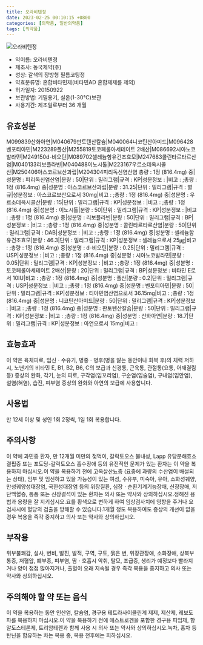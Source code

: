 ```yaml
---
title: 오라비텐정
date: 2023-02-25 00:10:15 +0800
categories: [의약품, 일반의약품]
tags: [의약품]
---
```

![오라비텐정](https://nedrug.mfds.go.kr/pbp/cmn/itemImageDownload/153676681538000012)

- 약이름: 오라비텐정
- 제조사: 동국제약(주)
- 성상: 갈색의 장방형 필름코팅정
- 약효분류명: 혼합비타민제(비타민AD 혼합제제를 제외)
- 허가일자: 20150922
- 보관방법: 기밀용기, 실온(1-30℃)보관
- 사용기간: 제조일로부터 36 개월
## 유효성분
M099839산화아연|M040679판토텐산칼슘|M040064니코틴산아미드|M096428벤포티아민|M223289폴산|M255819토코페롤아세테이트 2배산|M086692시아노코발라민|M249150d-비오틴|M089702셀레늄함유건조효모|M247683콜린타르타르산염|M040133리보플라빈|M040488이노시톨|M223167우르소데옥시콜산|M250406아스코르브산과립|M204304피리독신염산염
총량 : 1정 (816.4mg) 중|성분명 : 피리독신염산염|분량 : 50|단위 : 밀리그램|규격 : KP|성분정보 : |비고 : ;총량 : 1정 (816.4mg) 중|성분명 : 아스코르브산과립|분량 : 31.25|단위 : 밀리그램|규격 : 별규|성분정보 : 아스코르브산으로서 30mg|비고 : ;총량 : 1정 (816.4mg) 중|성분명 : 우르소데옥시콜산|분량 : 15|단위 : 밀리그램|규격 : KP|성분정보 : |비고 : ;총량 : 1정 (816.4mg) 중|성분명 : 이노시톨|분량 : 50|단위 : 밀리그램|규격 : KP|성분정보 : |비고 : ;총량 : 1정 (816.4mg) 중|성분명 : 리보플라빈|분량 : 50|단위 : 밀리그램|규격 : BP|성분정보 : |비고 : ;총량 : 1정 (816.4mg) 중|성분명 : 콜린타르타르산염|분량 : 50|단위 : 밀리그램|규격 : DAB|성분정보 : |비고 : ;총량 : 1정 (816.4mg) 중|성분명 : 셀레늄함유건조효모|분량 : 46.3|단위 : 밀리그램|규격 : KP|성분정보 : 셀레늄으로서 25㎍|비고 : ;총량 : 1정 (816.4mg) 중|성분명 : d-비오틴|분량 : 0.25|단위 : 밀리그램|규격 : USP|성분정보 : |비고 : ;총량 : 1정 (816.4mg) 중|성분명 : 시아노코발라민|분량 : 0.05|단위 : 밀리그램|규격 : KP|성분정보 : |비고 : ;총량 : 1정 (816.4mg) 중|성분명 : 토코페롤아세테이트 2배산|분량 : 20|단위 : 밀리그램|규격 : BP|성분정보 : 비타민 E로서 10IU|비고 : ;총량 : 1정 (816.4mg) 중|성분명 : 폴산|분량 : 0.2|단위 : 밀리그램|규격 : USP|성분정보 : |비고 : ;총량 : 1정 (816.4mg) 중|성분명 : 벤포티아민|분량 : 50|단위 : 밀리그램|규격 : KP|성분정보 : 티아민염산염으로서 36.15mg|비고 : ;총량 : 1정 (816.4mg) 중|성분명 : 니코틴산아미드|분량 : 50|단위 : 밀리그램|규격 : KP|성분정보 : |비고 : ;총량 : 1정 (816.4mg) 중|성분명 : 판토텐산칼슘|분량 : 50|단위 : 밀리그램|규격 : KP|성분정보 : |비고 : ;총량 : 1정 (816.4mg) 중|성분명 : 산화아연|분량 : 18.7|단위 : 밀리그램|규격 : KP|성분정보 : 아연으로서 15mg|비고 :
## 효능효과
이 약은 육체피로, 임신ㆍ수유기, 병중ㆍ병후(병을 앓는 동안이나 회복 후)의 체력 저하 시, 노년기의 비타민 E, B1, B2, B6, C의 보급과 신경통, 근육통, 관절통(요통, 어깨결림 등) 증상의 완화, 각기, 눈의 피로, 구각염(입꼬리염), 구순염(입술염), 구내염(입안염), 설염(혀염), 습진, 피부염 증상의 완화와 아연의 보급에 사용합니다.
## 사용법
만 12세 이상 및 성인 1회 2정씩, 1일 1회 복용합니다.
## 주의사항
이 약에 과민증 환자, 만 12개월 미만의 젖먹이, 갈락토오스 불내성, Lapp 유당분해효소 결핍증 또는 포도당-갈락토오스 흡수장애 등의 유전적인 문제가 있는 환자는 이 약을 복용하지 마십시오.이 약을 복용하기 전에 고옥살산뇨증 (요중에 과량의 수산염이 배설되는 상태), 임부 및 임신하고 있을 가능성이 있는 여성, 수유부, 미숙아, 유아, 소화성궤양, 만성궤양성대장염, 국한성대장염 등의 위장질환, 심장ㆍ순환기계기능장애, 신장장애, 저단백혈증, 통풍 또는 신장결석이 있는 환자는 의사 또는 약사와 상의하십시오.정해진 용법과 용량을 잘 지키십시오.요를 황색으로 변하게 하여 임상검사치에 영향을 주거나 요검사시에 혈당의 검출을 방해할 수 있습니다.1개월 정도 복용하여도 증상의 개선이 없을 경우 복용을 즉각 중지하고 의사 또는 약사와 상의하십시오.
## 부작용
위부불쾌감, 설사, 변비, 발진, 발적, 구역, 구토, 묽은 변, 위장관장애, 소화장애, 상복부통증, 저혈압, 폐부종, 피부염, 땀ㆍ호흡시 악취, 탈모, 조급증, 생리가 예정보다 빨라지거나 양이 점점 많아지거나, 출혈이 오래 지속될 경우 즉각 복용을 중지하고 의사 또는 약사와 상의하십시오.
## 주의해야 할 약 또는 음식
이 약을 복용하는 동안 인산염, 칼슘염, 경구용 테트라사이클린계 제제, 제산제, 레보도파를 복용하지 마십시오.이 약을 복용하기 전에 에스트로겐을 포함한 경구용 피임제, 항알도스테론제, 트리암테렌과 함께 사용 시 의사 또는 약사와 상의하십시오.녹차, 홍차 등 탄닌을 함유하는 차는 복용 중, 복용 전후에는 피하십시오.
